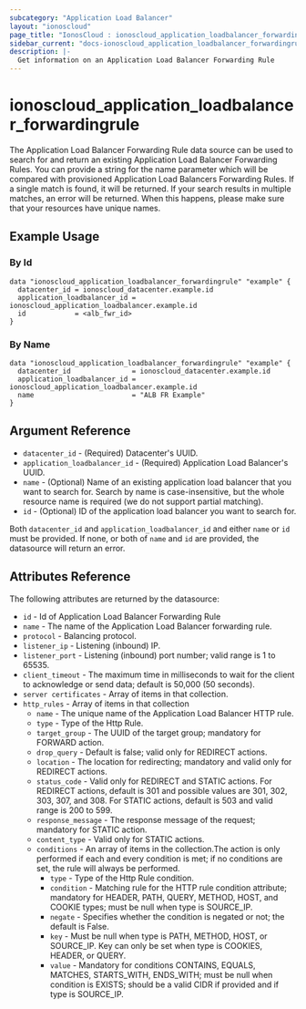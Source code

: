 ```yaml
---
subcategory: "Application Load Balancer"
layout: "ionoscloud"
page_title: "IonosCloud : ionoscloud_application_loadbalancer_forwardingrule"
sidebar_current: "docs-ionoscloud_application_loadbalancer_forwardingrule"
description: |-
  Get information on an Application Load Balancer Forwarding Rule
---
```


# ionoscloud_application_loadbalancer_forwardingrule

The Application Load Balancer Forwarding Rule data source can be used to search for and return an existing Application Load Balancer Forwarding Rules.
You can provide a string for the name parameter which will be compared with provisioned Application Load Balancers Forwarding Rules.
If a single match is found, it will be returned. If your search results in multiple matches, an error will be returned.
When this happens, please make sure that your resources have unique names.

## Example Usage

### By Id
```hcl
data "ionoscloud_application_loadbalancer_forwardingrule" "example" {
  datacenter_id = ionoscloud_datacenter.example.id
  application_loadbalancer_id = ionoscloud_application_loadbalancer.example.id
  id    		= <alb_fwr_id>
}
```

### By Name
```hcl
data "ionoscloud_application_loadbalancer_forwardingrule" "example" {
  datacenter_id               = ionoscloud_datacenter.example.id
  application_loadbalancer_id = ionoscloud_application_loadbalancer.example.id
  name    		              = "ALB FR Example"
}
```

## Argument Reference

* `datacenter_id` - (Required) Datacenter's UUID.
* `application_loadbalancer_id` - (Required) Application Load Balancer's UUID.
* `name` - (Optional) Name of an existing application load balancer that you want to search for. Search by name is case-insensitive, but the whole resource name is required (we do not support partial matching).
* `id` - (Optional) ID of the application load balancer you want to search for.

Both `datacenter_id` and `application_loadbalancer_id` and either `name` or `id` must be provided. If none, or both of `name` and `id` are provided, the datasource will return an error.

## Attributes Reference

The following attributes are returned by the datasource:

- `id` - Id of Application Load Balancer Forwarding Rule
- `name` - The name of the Application Load Balancer forwarding rule.
- `protocol` - Balancing protocol.
- `listener_ip` - Listening (inbound) IP.
- `listener_port` - Listening (inbound) port number; valid range is 1 to 65535.
- `client_timeout` - The maximum time in milliseconds to wait for the client to acknowledge or send data; default is 50,000 (50 seconds).
- `server certificates` - Array of items in that collection.
- `http_rules` - Array of items in that collection
    - `name` - The unique name of the Application Load Balancer HTTP rule.
    - `type` - Type of the Http Rule.
    - `target_group` - The UUID of the target group; mandatory for FORWARD action.
    - `drop_query` - Default is false; valid only for REDIRECT actions.
    - `location` - The location for redirecting; mandatory and valid only for REDIRECT actions.
    - `status_code` - Valid only for REDIRECT and STATIC actions. For REDIRECT actions, default is 301 and possible values are 301, 302, 303, 307, and 308. For STATIC actions, default is 503 and valid range is 200 to 599.
    - `response_message` - The response message of the request; mandatory for STATIC action.
    - `content_type` - Valid only for STATIC actions.
    - `conditions` - An array of items in the collection.The action is only performed if each and every condition is met; if no conditions are set, the rule will always be performed.
        - `type` - Type of the Http Rule condition.
        - `condition` - Matching rule for the HTTP rule condition attribute; mandatory for HEADER, PATH, QUERY, METHOD, HOST, and COOKIE types; must be null when type is SOURCE_IP.
        - `negate` - Specifies whether the condition is negated or not; the default is False.
        - `key` - Must be null when type is PATH, METHOD, HOST, or SOURCE_IP. Key can only be set when type is COOKIES, HEADER, or QUERY.
        - `value` - Mandatory for conditions CONTAINS, EQUALS, MATCHES, STARTS_WITH, ENDS_WITH; must be null when condition is EXISTS; should be a valid CIDR if provided and if type is SOURCE_IP.

